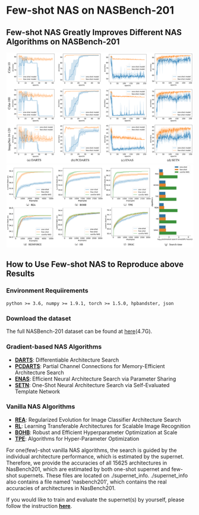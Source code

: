 # Few-shot NAS on NASBench-201

## Few-shot NAS Greatly Improves Different NAS Algorithms on NASBench-201

<p align="center">
<img src='https://github.com/aoiang/paper-images/blob/master/few-shot-nas/grad_algos.png?raw=true' width="1000">
<img src='https://github.com/aoiang/paper-images/blob/master/few-shot-nas/search_algos.png?raw=true' width="1000">
</p>


## How to Use Few-shot NAS to Reproduce above Results

### Environment Requiirements
```
python >= 3.6, numpy >= 1.9.1, torch >= 1.5.0, hpbandster, json
```


### Download the dataset

The full NASBench-201 dataset can be found at [here](https://drive.google.com/file/d/16Y0UwGisiouVRxW-W5hEtbxmcHw_0hF_/view)(4.7G). 

### Gradient-based NAS Algorithms

- <a href="./search_algos/DARTS">**DARTS**</a>: Differentiable Architecture Search
- <a href="./search_algos/PCDARTS">**PCDARTS**</a>: Partial Channel Connections for Memory-Efficient Architecture Search
- <a href="./search_algos/ENAS">**ENAS**</a>: Efficient Neural Architecture Search via Parameter Sharing
- <a href="./search_algos/SETN">**SETN**</a>: One-Shot Neural Architecture Search via Self-Evaluated Template Network


### Vanilla NAS Algorithms
- <a href="./search_algos/Regularized_Evolution">**REA**</a>: Regularized Evolution for Image Classifier Architecture Search
- <a href="./search_algos/Reinforce_Learning">**RL**</a>: Learning Transferable Architectures for Scalable Image Recognition
- <a href="./search_algos/BOHB">**BOHB**</a>: Robust and Efficient Hyperparameter Optimization at Scale
- <a href="./search_algos/TPE">**TPE**</a>: Algorithms for Hyper-Parameter Optimization

For one(few)-shot vanilla NAS algorithms, the search is guided by the individual architecture performance, which is estimated by the supernet. Therefore, we provide the accuracies of all 15625 architectures in NasBench201, which are estimated by both one-shot supernet and few-shot supernets. These files are located on ./supernet_info. ./supernet_info also contains a file named 'nasbench201', which contains the real accuracies of architectures in NasBench201.

If you would like to train and evaluate the supernet(s) by yourself, please follow the instruction <a href="./supernet">**here**</a>.





